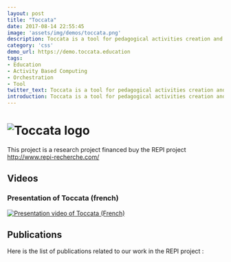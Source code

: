 ```yaml
---
layout: post
title: "Toccata"
date: 2017-08-14 22:55:45
image: 'assets/img/demos/toccata.png'
description: Toccata is a tool for pedagogical activities creation and management.
category: 'css'
demo_url: https://demo.toccata.education
tags:
- Education
- Activity Based Computing
- Orchestration
- Tool
twitter_text: Toccata is a tool for pedagogical activities creation and management.
introduction: Toccata is a tool for pedagogical activities creation and management.
---
```


# ![Toccata logo](https://github.com/lachand/Toccata/blob/master/readme_files/toccata_logo.png?raw=true) 
This project is a research project financed buy the REPI project http://www.repi-recherche.com/

## Videos
### Presentation of Toccata (french)
[![Presentation video of Toccata (French)](https://img.youtube.com/vi/RdKIndS-Znc/0.jpg)](https://www.youtube.com/watch?v=RdKIndS-Znc)


## Publications
Here is the list of publications related to our work in the REPI project :





